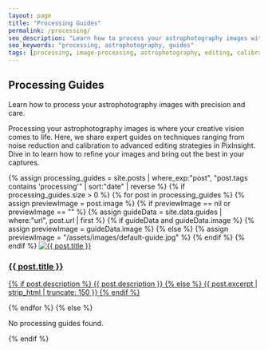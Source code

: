 ```yaml
---
layout: page
title: "Processing Guides"
permalink: /processing/
seo_description: "Learn how to process your astrophotography images with our expert guides."
seo_keywords: "processing, astrophotography, guides"
tags: [processing, image-processing, astrophotography, editing, calibration, stacking, post-processing, software, astro, processing-tips, dark-frame, flat-field, bias, image-enhancement, retouching]
---
```


<h2>Processing Guides</h2>
<p>Learn how to process your astrophotography images with precision and care.</p>

<!-- Introduction Block -->
<div class="topic-intro">
  <p>
    Processing your astrophotography images is where your creative vision comes to life. Here, we share expert guides on techniques ranging from noise reduction and calibration to advanced editing strategies in PixInsight. Dive in to learn how to refine your images and bring out the best in your captures.
  </p>
</div>

<div class="featured-grid">
  {% assign processing_guides = site.posts | where_exp:"post", "post.tags contains 'processing'" | sort:"date" | reverse %}
  {% if processing_guides.size > 0 %}
    {% for post in processing_guides %}
      {% assign previewImage = post.image %}
      {% if previewImage == nil or previewImage == "" %}
         {% assign guideData = site.data.guides | where:"url", post.url | first %}
         {% if guideData and guideData.image %}
            {% assign previewImage = guideData.image %}
         {% else %}
            {% assign previewImage = "/assets/images/default-guide.jpg" %}
         {% endif %}
      {% endif %}
      <a class="featured-card" href="{{ post.url | relative_url }}">
         <img src="{{ previewImage | relative_url }}" alt="{{ post.title }}">
         <div class="featured-content no-bg">
           <h3>{{ post.title }}</h3>
           <p>
             {% if post.description %}
               {{ post.description }}
             {% else %}
               {{ post.excerpt | strip_html | truncate: 150 }}
             {% endif %}
           </p>
         </div>
      </a>
    {% endfor %}
  {% else %}
    <p>No processing guides found.</p>
  {% endif %}
</div>
